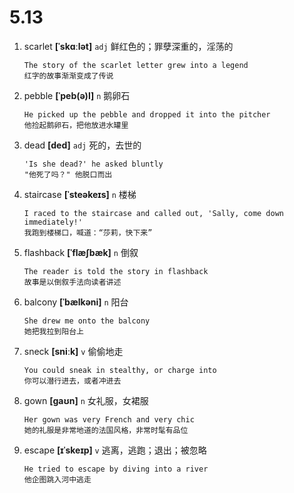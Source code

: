 # 5.13

1. scarlet **[ˈskɑːlət]** `adj` 鲜红色的；罪孽深重的，淫荡的

   ```
   The story of the scarlet letter grew into a legend
   红字的故事渐渐变成了传说
   ```

2. pebble **[ˈpeb(ə)l]** `n` 鹅卵石

   ```
   He picked up the pebble and dropped it into the pitcher
   他捡起鹅卵石，把他放进水罐里
   ```

3. dead **[ded]** `adj` 死的，去世的

   ```
   'Is she dead?' he asked bluntly
   "他死了吗？" 他脱口而出
   ```

4. staircase **[ˈsteəkeɪs]** `n` 楼梯

   ```
   I raced to the staircase and called out, 'Sally, come down immediately!'
   我跑到楼梯口，喊道：“莎莉，快下来”
   ```

5. flashback **[ˈflæʃbæk]** `n` 倒叙

   ```
   The reader is told the story in flashback
   故事是以倒叙手法向读者讲述
   ```

6. balcony **[ˈbælkəni]** `n` 阳台

   ```
   She drew me onto the balcony
   她把我拉到阳台上
   ```

7. sneck **[sniːk]** `v` 偷偷地走

   ```
   You could sneak in stealthy, or charge into
   你可以潜行进去，或者冲进去
   ```

8. gown **[ɡaʊn]** `n` 女礼服，女裙服

   ```
   Her gown was very French and very chic
   她的礼服是非常地道的法国风格，非常时髦有品位
   ```

9. escape **[ɪˈskeɪp]** `v` 逃离，逃跑；退出；被忽略
   ```
   He tried to escape by diving into a river
   他企图跳入河中逃走
   ```
